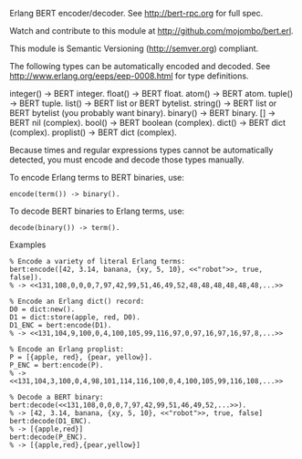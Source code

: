 Erlang BERT encoder/decoder. See http://bert-rpc.org for full spec.

Watch and contribute to this module at http://github.com/mojombo/bert.erl.

This module is Semantic Versioning (http://semver.org) compliant.

The following types can be automatically encoded and decoded.
See http://www.erlang.org/eeps/eep-0008.html for type definitions.

  integer()  -> BERT integer.
  float()    -> BERT float.
  atom()     -> BERT atom.
  tuple()    -> BERT tuple.
  list()     -> BERT list or BERT bytelist.
  string()   -> BERT list or BERT bytelist (you probably want binary).
  binary()   -> BERT binary.
  []         -> BERT nil (complex).
  bool()     -> BERT boolean (complex).
  dict()     -> BERT dict (complex).
  proplist() -> BERT dict (complex).

Because times and regular expressions types cannot be automatically
detected, you must encode and decode those types manually.

To encode Erlang terms to BERT binaries, use:

    encode(term()) -> binary().

To decode BERT binaries to Erlang terms, use:

    decode(binary()) -> term().

Examples

    % Encode a variety of literal Erlang terms:
    bert:encode([42, 3.14, banana, {xy, 5, 10}, <<"robot">>, true, false]).
    % -> <<131,108,0,0,0,7,97,42,99,51,46,49,52,48,48,48,48,48,48,...>>

    % Encode an Erlang dict() record:
    D0 = dict:new().
    D1 = dict:store(apple, red, D0).
    D1_ENC = bert:encode(D1).
    % -> <<131,104,9,100,0,4,100,105,99,116,97,0,97,16,97,16,97,8,...>>

    % Encode an Erlang proplist:
    P = [{apple, red}, {pear, yellow}].
    P_ENC = bert:encode(P).
    % -> <<131,104,3,100,0,4,98,101,114,116,100,0,4,100,105,99,116,108,...>>
 
    % Decode a BERT binary:
    bert:decode(<<131,108,0,0,0,7,97,42,99,51,46,49,52,...>>).
    % -> [42, 3.14, banana, {xy, 5, 10}, <<"robot">>, true, false]
    bert:decode(D1_ENC).
    % -> [{apple,red}]
    bert:decode(P_ENC).
    % -> [{apple,red},{pear,yellow}]
